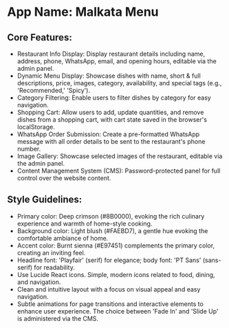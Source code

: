 # **App Name**: Malkata Menu

## Core Features:

- Restaurant Info Display: Display restaurant details including name, address, phone, WhatsApp, email, and opening hours, editable via the admin panel.
- Dynamic Menu Display: Showcase dishes with name, short & full descriptions, price, images, category, availability, and special tags (e.g., 'Recommended,' 'Spicy').
- Category Filtering: Enable users to filter dishes by category for easy navigation.
- Shopping Cart: Allow users to add, update quantities, and remove dishes from a shopping cart, with cart state saved in the browser's localStorage.
- WhatsApp Order Submission: Create a pre-formatted WhatsApp message with all order details to be sent to the restaurant's phone number.
- Image Gallery: Showcase selected images of the restaurant, editable via the admin panel.
- Content Management System (CMS): Password-protected panel for full control over the website content.

## Style Guidelines:

- Primary color: Deep crimson (#8B0000), evoking the rich culinary experience and warmth of home-style cooking.
- Background color: Light blush (#FAEBD7), a gentle hue evoking the comfortable ambiance of home.
- Accent color: Burnt sienna (#E97451) complements the primary color, creating an inviting feel.
- Headline font: 'Playfair' (serif) for elegance; body font: 'PT Sans' (sans-serif) for readability.
- Use Lucide React icons. Simple, modern icons related to food, dining, and navigation.
- Clean and intuitive layout with a focus on visual appeal and easy navigation.
- Subtle animations for page transitions and interactive elements to enhance user experience. The choice between 'Fade In' and 'Slide Up' is administered via the CMS.